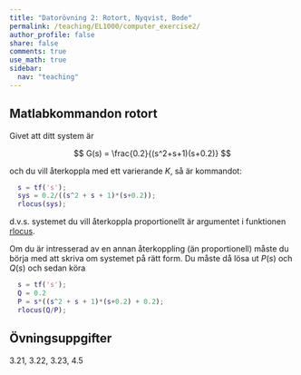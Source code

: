 ```yaml
---
title: "Datorövning 2: Rotort, Nyqvist, Bode"
permalink: /teaching/EL1000/computer_exercise2/
author_profile: false
share: false
comments: true
use_math: true
sidebar:
  nav: "teaching"
---
```


## Matlabkommandon rotort
Givet att ditt system är 

$$
G(s) = \frac{0.2}{(s^2+s+1)(s+0.2)}
$$

och du vill återkoppla med ett varierande _K_, så är kommandot:

```matlab
  s = tf('s');
  sys = 0.2/((s^2 + s + 1)*(s+0.2));
  rlocus(sys);
```
d.v.s. systemet du vill återkoppla proportionellt är argumentet i funktionen [rlocus](http://se.mathworks.com/help/control/ref/rlocus.html). 

Om du är intresserad av en annan återkoppling (än proportionell) måste du börja med att skriva om systemet på rätt form. Du måste då lösa ut $P(s)$ och $Q(s)$ och sedan köra
```matlab
  s = tf('s');
  Q = 0.2
  P = s*((s^2 + s + 1)*(s+0.2) + 0.2);
  rlocus(Q/P);
```
## Övningsuppgifter
3.21, 3.22, 3.23, 4.5
